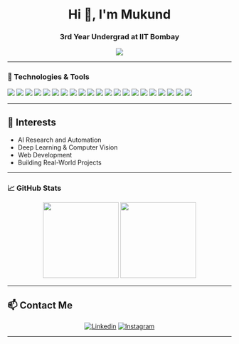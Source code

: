 <h1 align="center">Hi 👋, I'm Mukund</h1>
<h3 align="center">3rd Year Undergrad at IIT Bombay</h3>

<p align="center">
  <img src="https://readme-typing-svg.herokuapp.com?center=true&vCenter=true&lines=🚀+Exploring+AI+%26+Machine+Learning;👨‍💻+Web+Dev+with+React+%26+Node.js;🧠+Deep+Learning+%7C+NLP+%7C+Computer+Vision;📚+Student+at+IIT+Bombay;💡+Open+Source+Contributor" />
</p>

---

### 🔧 Technologies & Tools
<p>
  <img src="https://img.shields.io/badge/C-00599C?style=flat&logo=c&logoColor=white"/>
  <img src="https://img.shields.io/badge/C%2B%2B-00599C?style=flat&logo=c%2B%2B&logoColor=white"/>
  <img src="https://img.shields.io/badge/Python-3776AB?style=flat&logo=python&logoColor=white"/>
  <img src="https://img.shields.io/badge/NumPy-013243?style=flat&logo=numpy&logoColor=white"/>
  <img src="https://img.shields.io/badge/Pandas-150458?style=flat&logo=pandas&logoColor=white"/>
  <img src="https://img.shields.io/badge/Keras-D00000?style=flat&logo=keras&logoColor=white"/>
  <img src="https://img.shields.io/badge/TensorFlow-FF6F00?style=flat&logo=tensorflow&logoColor=white"/>
  <img src="https://img.shields.io/badge/PyTorch-EE4C2C?style=flat&logo=pytorch&logoColor=white"/>
  <img src="https://img.shields.io/badge/OpenCV-5C3EE8?style=flat&logo=opencv&logoColor=white"/>
  <img src="https://img.shields.io/badge/Scikit--Learn-F7931E?style=flat&logo=scikit-learn&logoColor=white"/>
  <img src="https://img.shields.io/badge/Matplotlib-11557C?style=flat&logo=matplotlib&logoColor=white"/>
  <img src="https://img.shields.io/badge/NLP-FF6600?style=flat&logo=apache%20kafka&logoColor=white"/>
  <img src="https://img.shields.io/badge/HTML5-E34F26?style=flat&logo=html5&logoColor=white"/>
  <img src="https://img.shields.io/badge/CSS3-1572B6?style=flat&logo=css3&logoColor=white"/>
  <img src="https://img.shields.io/badge/JavaScript-F7DF1E?style=flat&logo=javascript&logoColor=black"/>
  <img src="https://img.shields.io/badge/React-20232A?style=flat&logo=react&logoColor=61DAFB"/>
  <img src="https://img.shields.io/badge/Node.js-339933?style=flat&logo=node.js&logoColor=white"/>
  <img src="https://img.shields.io/badge/Tailwind_CSS-38B2AC?style=flat&logo=tailwind-css&logoColor=white"/>
  <img src="https://img.shields.io/badge/VS%20Code-007ACC?style=flat&logo=visual-studio-code&logoColor=white"/>
  <img src="https://img.shields.io/badge/Jupyter-F37626?style=flat&logo=jupyter&logoColor=white"/>
  <img src="https://img.shields.io/badge/Git-000000?style=flat&logo=git&logoColor=white"/>
</p>

---

## 🧠 Interests
- AI Research and Automation
- Deep Learning & Computer Vision
- Web Development
- Building Real-World Projects


---


### 📈 GitHub Stats
<p align="center">
  <img src="https://github-readme-stats.vercel.app/api?username=mukundraj&show_icons=true&theme=tokyonight" height="170" />
  <img src="https://github-readme-stats.vercel.app/api/top-langs/?username=mukundraj&layout=compact&theme=tokyonight" height="170" />
</p>






---

## 📫 Contact Me

<div align="center">

[![Linkedin](https://img.shields.io/badge/Mukund-0072B1?style=for-the-badge&logo=linkedin&logoColor=FFFFFF)](https://linkedin.com/in/mukundrajiitb)
[![Instagram](https://img.shields.io/badge/mukund_raj_-E1306C?style=for-the-badge&logo=instagram&logoColor=FFFFFF)](https://instagram.com/mukund_raj_)


</div>



---


<!--
**mukundraj33/mukundraj33** is a ✨ _special_ ✨ repository because its `README.md` (this file) appears on your GitHub profile.

Here are some ideas to get you started:

- 🔭 I’m currently working on ...
- 🌱 I’m currently learning ...
- 👯 I’m looking to collaborate on ...
- 🤔 I’m looking for help with ...
- 💬 Ask me about ...
- 📫 How to reach me: ...
- 😄 Pronouns: ...
- ⚡ Fun fact: ...
-->
